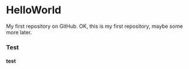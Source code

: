 # HelloWorld
My first repository on GitHub.
OK, this is my first repository, maybe some more later.

### Test ### 
#### test ####
